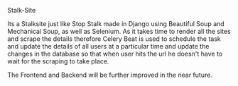 Stalk-Site

Its a Stalksite just like Stop Stalk made in Django using Beautiful Soup and Mechanical Soup, as well as Selenium.
As it takes time to render all the sites and scrape the details therefore Celery Beat is used to schedule the task and update the details of all users at a particular time and update the changes in the database so that when user hits the url he doesn't have to wait for the scraping to take place.

The Frontend and Backend will be further improved in the near future.
